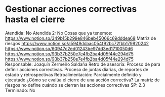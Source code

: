 # Gestionar acciones correctivas hasta el cierre

Atendida: No
Atendida 2: No
Cosas que ya tenemos: https://www.notion.so/349b15b299e846beb45066c69dddea68
Matriz de riesgos
https://www.notion.so/a5949ddaac054f92bc72fbb179820242
https://www.notion.so/60947c2ed01243be97dd3ed1710050d6
https://www.notion.so/93b37b250e7e4fb2ba4d05f44e294d75
https://www.notion.so/93b37b250e7e4fb2ba4d05f44e294d75
Responsable: Joaquín Zermeño Saldaña
Retro de asesoría: Proceso de para definir acciones correctivas. Proceso de juntas diarias, de reportes de estado y retrospectivas
Retroalimentación: Parcialmente definido y ejecutado
¿Cómo se evalúa el cierre de una acción correctiva?
La matriz de riesgos no define cuándo 
se cierran las acciones correctivas
SP: 2.3
Terminado: No